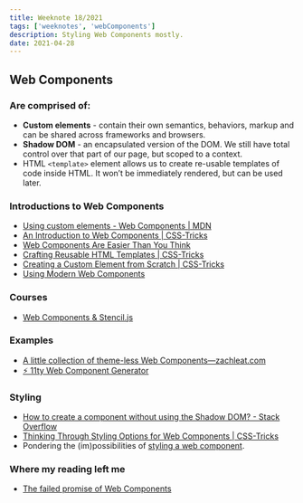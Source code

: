 ```yaml
---
title: Weeknote 18/2021
tags: ['weeknotes', 'webComponents']
description: Styling Web Components mostly. 
date: 2021-04-28
---
```


## Web Components
### Are comprised of:
- **Custom elements** - contain their own semantics, behaviors, markup and can be shared across frameworks and browsers.
- **Shadow DOM** - an encapsulated version of the DOM. We still have total control over that part of our page, but scoped to a context.
- HTML `<template>` element allows us to create re-usable templates of code inside HTML. It won’t be immediately rendered, but can be used later.

### Introductions to Web Components
- [Using custom elements - Web Components | MDN](https://developer.mozilla.org/en-US/docs/Web/Web_Components/Using_custom_elements)
- [An Introduction to Web Components | CSS-Tricks](https://css-tricks.com/an-introduction-to-web-components/)
- [Web Components Are Easier Than You Think](https://css-tricks.com/web-components-are-easier-than-you-think/)
- [Crafting Reusable HTML Templates | CSS-Tricks](https://css-tricks.com/crafting-reusable-html-templates/)
- [Creating a Custom Element from Scratch | CSS-Tricks](https://css-tricks.com/creating-a-custom-element-from-scratch/)
- [Using Modern Web Components](https://coryrylan.com/blog/using-modern-web-components)
### Courses
- [Web Components & Stencil.js](https://www.udemy.com/course/web-components-stenciljs-build-custom-html-elements/)
### Examples
- [A little collection of theme-less Web Components—zachleat.com](https://www.zachleat.com/web/library-web-components/)
- [⚡️ 11ty Web Component Generator](https://11ty-web-component-generator.netlify.app/)
### Styling
- [How to create a component without using the Shadow DOM? - Stack Overflow](https://stackoverflow.com/questions/45575904/how-to-create-a-component-without-using-the-shadow-dom)
- [Thinking Through Styling Options for Web Components | CSS-Tricks](https://css-tricks.com/thinking-through-styling-options-for-web-components/)
- Pondering the (im)possibilities of [styling a web component](https://css-tricks.com/styling-a-web-component/). 
### Where my reading left me
- [The failed promise of Web Components](https://lea.verou.me/2020/09/the-failed-promise-of-web-components/)